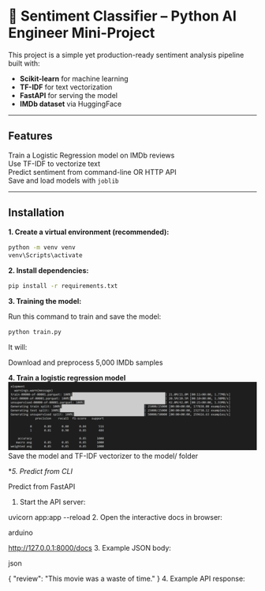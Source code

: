 # 🎯 Sentiment Classifier – Python AI Engineer Mini-Project

This project is a simple yet production-ready sentiment analysis pipeline built with:
- **Scikit-learn** for machine learning
- **TF-IDF** for text vectorization
- **FastAPI** for serving the model
- **IMDb dataset** via HuggingFace

---

##  Features

 Train a Logistic Regression model on IMDb reviews  
 Use TF-IDF to vectorize text  
 Predict sentiment from command-line OR HTTP API  
 Save and load models with `joblib`

---

## Installation

**1. Create a virtual environment (recommended):**
```bash
python -m venv venv
venv\Scripts\activate  
```
**2. Install dependencies:**
```bash
pip install -r requirements.txt
```
**3. Training the model:**

Run this command to train and save the model:
```bash
python train.py
```

It will:

Download and preprocess 5,000 IMDb samples

**4. Train a logistic regression model**
 ![App Demo](images/train.png)
Save the model and TF-IDF vectorizer to the model/ folder

**5. Predict from CLI*




Predict from FastAPI
1. Start the API server:

uvicorn app:app --reload
2. Open the interactive docs in browser:

arduino

http://127.0.0.1:8000/docs
3. Example JSON body:

json

{
  "review": "This movie was a waste of time."
}
4. Example API response:


